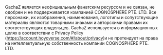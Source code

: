 GachaZ является неофициальным фанатским ресурсом и не связан, не одобрен и не поддерживается компанией COGNOSPHERE PTE. LTD.
​Все персонажи, их изображения, наименования, логотипы и сопутствующие материалы являются товарными знаками и авторскими правами их соответствующих владельцев.
GachaZ используется в информационных целях в соответствии с Privacy Policy  (https://account.hoyoverse.com/#/about/privacy)и не претендует на права на интеллектуальную собственность компании COGNOSPHERE PTE. LTD.
